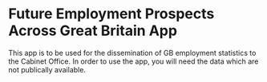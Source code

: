 # Future Employment Prospects Across Great Britain App

This app is to be used for the dissemination of GB employment statistics to the Cabinet Office. In order to use the app, you will need the data which are not publically available.
